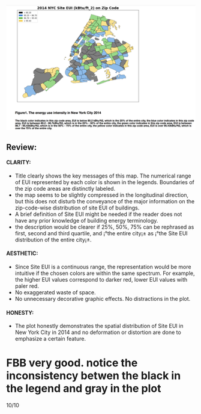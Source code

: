 ![Alt text](HW8_Assignment_yt1369.png)

## Review:

#### CLARITY: 
* Title clearly shows the key messages of this map. The numerical range of EUI represented by each color is shown in the legends. Boundaries of the zip code areas are distinctly labeled. 
* the map seems to be slightly compressed in the longitudinal direction, but this does not disturb the conveyance of the major information on the zip-code-wise distribution of site EUI of buildings. 
* A brief definition of Site EUI might be needed if the reader does not have any prior knowledge of building energy terminology. 
* the description would be clearer if 25%, 50%, 75% can be rephrased as first, second and third quartile, and ¡°the entire city¡± as ¡°the Site EUI distribution of the entire city¡±. 

#### AESTHETIC: 
* Since Site EUI is a continuous range, the representation would be more intuitive if the chosen colors are within the same spectrum. For example, the higher EUI values correspond to darker red, lower EUI values with paler red. 
* No exaggerated waste of space. 
* No unnecessary decorative graphic effects. No distractions in the plot. 
#### HONESTY: 
* The plot honestly demonstrates the spatial distribution of Site EUI in New York City in 2014 and no deformation or distortion are done to emphasize a certain feature. 

# FBB very good. notice the inconsistency betwen the black in the legend and gray in the plot

10/10
